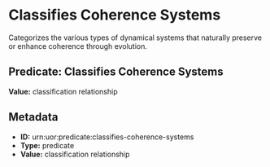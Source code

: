 # Classifies Coherence Systems

Categorizes the various types of dynamical systems that naturally preserve or enhance coherence through evolution.

## Predicate: Classifies Coherence Systems

**Value:** classification relationship

## Metadata

- **ID:** urn:uor:predicate:classifies-coherence-systems
- **Type:** predicate
- **Value:** classification relationship

